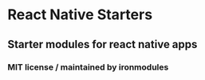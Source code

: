 # React Native Starters

## Starter modules for react native apps

### MIT license / maintained by ironmodules
